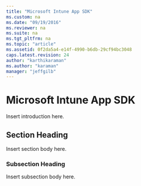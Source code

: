 ```yaml
---
title: "Microsoft Intune App SDK"
ms.custom: na
ms.date: "09/19/2016"
ms.reviewer: na
ms.suite: na
ms.tgt_pltfrm: na
ms.topic: "article"
ms.assetid: 0f2da5a4-e14f-4990-b6db-29cf94bc3048
caps.latest.revision: 24
author: "karthikaraman"
ms.author: "karaman"
manager: "jeffgilb"
---
```

# Microsoft Intune App SDK
Insert introduction here.

## Section Heading
Insert section body here.

### Subsection Heading
Insert subsection body here.

